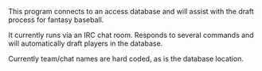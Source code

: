 This program connects to an access database and will assist with the draft process for fantasy baseball.

It currently runs via an IRC chat room. Responds to several commands and will automatically draft players in the database.

Currently team/chat names are hard coded, as is the database location.
